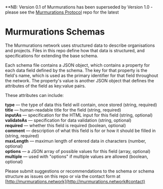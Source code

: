 **NB: Version 0.1 of Murmurations has been superseded by Version 1.0 - please see the [Murmurations Protocol](https://github.com/MurmurationsNetwork/MurmurationsProtocol) repo for the latest

# Murmurations Schemas

The Murmurations network uses structured data to describe organisations and projects. Files in this repo define how that data is structured, and specifications for extending the base schema. 

Each schema file contains a JSON object, which contains a property for each data field defined by the schema. The key for that property is the field's name, which is used as the primary identifier for that field throughout the network. The property's value is another JSON object that defines the attributes of the field as key:value pairs. 

These attributes can include:

**type** — the type of data this field will contain, once stored (string, required)  
**title** — human-readable title for the field (string, required)  
**inputAs** — specification for the HTML input for this field (string, optional)  
**validateAs** — specification for data validation (string, optional)  
**required** — whether this field is required (boolean, optional)  
**comment** — description of what this field is for or how it should be filled in (string, required)  
**maxLength** — maximun length of entered data in characters (number, optional)  
**options** — a JSON array of possible values for this field (array, optional)  
**multiple** — used with "options" if multiple values are allowed (boolean, optional)  

Please submit suggestions or recommendations to the schema or schema structure as issues on this repo or via the contact form at [http://murmurations.network](http://murmurations.network#contact)
